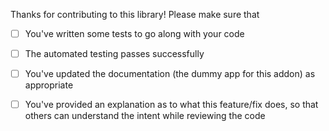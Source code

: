 Thanks for contributing to this library! Please make sure that

- [ ] You've written some tests to go along with your code
- [ ] The automated testing passes successfully
- [ ] You've updated the documentation (the dummy app for this addon) as appropriate
- [ ] You've provided an explanation as to what this feature/fix does, so that others can understand the intent while reviewing the code

